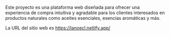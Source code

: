 Este proyecto es una plataforma web diseñada para ofrecer una experiencia de compra intuitiva y agradable para los clientes interesados en productos naturales como aceites esenciales, esencias aromáticas y más.

La URL del sitio web es https://lanoecl.netlify.app/
